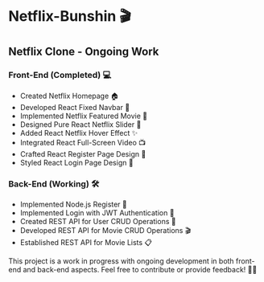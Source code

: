 # Netflix-Bunshin 🎬

## Netflix Clone - Ongoing Work

### Front-End (Completed) 💻

- Created Netflix Homepage 🏠
- Developed React Fixed Navbar 📇
- Implemented Netflix Featured Movie 🎥
- Designed Pure React Netflix Slider 🔄
- Added React Netflix Hover Effect ✨
- Integrated React Full-Screen Video 📺
- Crafted React Register Page Design 📝
- Styled React Login Page Design 🔐

### Back-End (Working) 🛠️

- Implemented Node.js Register 📝
- Implemented Login with JWT Authentication 🔑
- Created REST API for User CRUD Operations 🚀
- Developed REST API for Movie CRUD Operations 🎬
- Established REST API for Movie Lists 📋

This project is a work in progress with ongoing development in both front-end and back-end aspects. Feel free to contribute or provide feedback! 🚀✨
